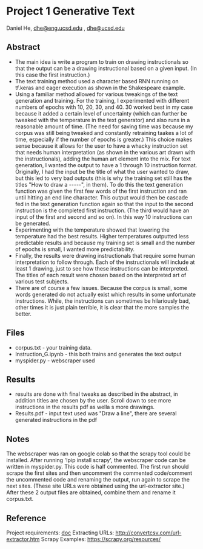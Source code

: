 # Project 1 Generative Text

Daniel He, dhe@eng.ucsd.edu , dhe@ucsd.edu

## Abstract

- The main idea is write a program to train on drawing instructionals so that the output can be a drawing instructional based on a given input. (In this case the first instruction.)
- The text training method used a character based RNN running on tf.keras and eager execution as shown in the Shakespeare example.
- Using a familiar method allowed for various tweakings of the text generation and training. For the training, I experimented with different numbers of epochs with 10, 20, 30, and 40. 30 worked best in my case because it added a certain level of uncertainty (which can further be tweaked with the temperature in the text generator) and also runs in a reasonable amount of time. (The need for saving time was because my corpus was still being tweaked and constantly retraining taakes a lot of time, especially if the number of epochs is greater.) This choice makes sense because it allows for the user to have a whacky instruction set that needs human interpretation (as shown in the various art drawn with the instructionals), adding the human art element into the mix. 
For text generation, I wanted the output to have a 1 through 10 instruction format. Originally, I had the input be the title of what the user wanted to draw, but this led to very bad outputs (this is why the training set still has the titles "How to draw a -----", in them). To do this the text generation function was given the first few words of the first instruction and ran until hitting an end line character. This output would then be cascade fed in the text generation function again so that the input to the second instruction is the completed first instruction. (The third would have an input of the first and second and so on). In this way 10 instructions can be generated. 
- Experimenting with the temperature showed that lowering the temperature had the best results. Higher temperatures outputted less predictable results and because my training set is small and the number of epochs is small, I wanted more predictability.
- Finally, the results were drawing instructionals that require some human interpretation to follow through. Each of the instructionals will include at least 1 drawing, just to see how these instructions can be interpreted. The titles of each result were chosen based on the interpreted art of various test subjects. 
- There are of course a few issues. Because the corpus is small, some words generated do not actually exist which results in some unfortunate instructions. While, the instructions can sometimes be hilariously bad, other times it is just plain terrible, it is clear that the more samples the better. 

## Files

- corpus.txt - your training data.
- Instruction_G.ipynb - this both trains and generates the text output
- myspider.py - webscraper used

## Results

- results are done with final tweaks as described in the abstract, in addition titles are chosen by the user. Scroll down to see more instructions in the results pdf as wella s more drawings.
- Results.pdf - input text used was "Draw a line", there are several generated instructions in the pdf

## Notes

The webscraper was ran on google colab so that the scrapy tool could be installed. After running '!pip install scrapy', the webscraper code can be written in myspider.py. This code is half commented. The first run should scrape  the first sites and then uncomment the commented code/comment the uncommented code and renaming the output, run again to scrape the next sites. (These site URLs were obtained using the url-extractor site.) After these 2 output files are obtained, combine them and rename it corpus.txt.

## Reference

Project requirements: [doc](https://docs.google.com/document/d/13ueceIyuUc4ATD7B-SFZK641MycFZ57eZ9n1lQ3Y1CM/edit?usp=sharing)
Extracting URLs: http://convertcsv.com/url-extractor.htm
Scrapy Examples: https://scrapy.org/resources/

